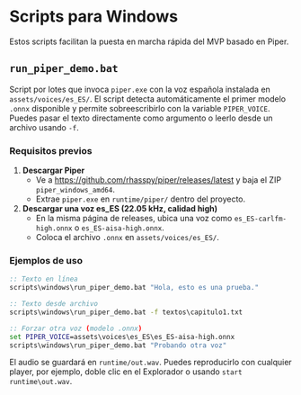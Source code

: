 # Scripts para Windows

Estos scripts facilitan la puesta en marcha rápida del MVP basado en Piper.

## `run_piper_demo.bat`

Script por lotes que invoca `piper.exe` con la voz española instalada en
`assets/voices/es_ES/`. El script detecta automáticamente el primer modelo
`.onnx` disponible y permite sobreescribirlo con la variable `PIPER_VOICE`.
Puedes pasar el texto directamente como argumento o leerlo desde un archivo
usando `-f`.

### Requisitos previos

1. **Descargar Piper**
   - Ve a <https://github.com/rhasspy/piper/releases/latest> y baja el ZIP
     `piper_windows_amd64`.
   - Extrae `piper.exe` en `runtime/piper/` dentro del proyecto.
2. **Descargar una voz es_ES (22.05 kHz, calidad high)**
   - En la misma página de releases, ubica una voz como
     `es_ES-carlfm-high.onnx` o `es_ES-aisa-high.onnx`.
   - Coloca el archivo `.onnx` en `assets/voices/es_ES/`.

### Ejemplos de uso

```bat
:: Texto en línea
scripts\windows\run_piper_demo.bat "Hola, esto es una prueba."

:: Texto desde archivo
scripts\windows\run_piper_demo.bat -f textos\capitulo1.txt

:: Forzar otra voz (modelo .onnx)
set PIPER_VOICE=assets\voices\es_ES\es_ES-aisa-high.onnx
scripts\windows\run_piper_demo.bat "Probando otra voz"
```

El audio se guardará en `runtime/out.wav`. Puedes reproducirlo con cualquier
player, por ejemplo, doble clic en el Explorador o usando `start runtime\out.wav`.
